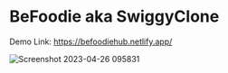 # BeFoodie aka SwiggyClone
Demo Link: https://befoodiehub.netlify.app/


![Screenshot 2023-04-26 095831](https://github.com/codewithnadeem14502/BeFoodie/assets/105824474/0d4f399c-70d8-4afe-8b71-6df010970e50)
